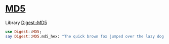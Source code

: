 [1]: https://rosettacode.org/wiki/MD5

# [MD5][1]

Library [Digest::MD5](http://github.com/cosimo/perl6-digest-md5/)

```raku
use Digest::MD5;
say Digest::MD5.md5_hex: "The quick brown fox jumped over the lazy dog's back";
```